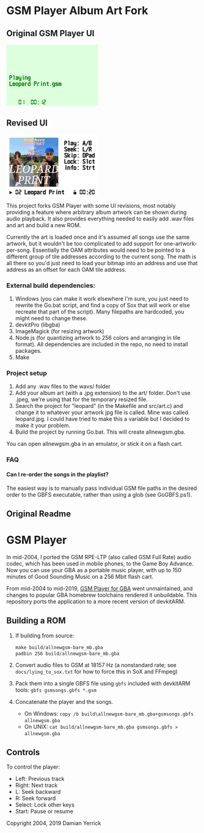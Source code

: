 # GSM Player Album Art Fork

## Original GSM Player UI

![Old screenshot](screenshot-old.png)

## Revised UI

![Screenshot](screenshot.png)

This project forks GSM Player with some UI revisions, most notably providing a feature
where arbitrary album artwork can be shown during audio playback. It also provides
everything needed to easily add .wav files and art and build a new ROM.

Currently the art is loaded once and it's assumed all songs use the same artwork, but
it wouldn't be too complicated to add support for one-artwork-per-song. Essentially
the OAM attributes would need to be pointed to a different group of tile addresses
according to the current song. The math is all there so you'd just need to load
your bitmap into an address and use that address as an offset for each OAM tile
address.

### External build dependencies:
1. Windows (you can make it work elsewhere I'm sure, you just need to rewrite the Go.bat script, and find a copy of Sox that will work or else recreate that part of the script). Many filepaths are hardcoded, you might need to change these.
2. devkitPro (libgba)
3. ImageMagick (for resizing artwork)
4. Node.js (for quantizing artwork to 256 colors and arranging in tile format). All dependencies are included in the repo, no need to install packages.
5. Make

### Project setup
1. Add any .wav files to the wavs/ folder
2. Add your album art (with a .jpg extension) to the art/ folder. Don't use .jpeg, we're using that for the temporary resized file.
3. Search the project for "leopard" (in the Makefile and src/art.c) and change it to whatever your artwork jpg file is called. Mine was called leopard.jpg. I could have tried to make this a variable but I decided to make it your problem.
4. Build the project by running Go.bat. This will create allnewgsm.gba.

You can open allnewgsm.gba in an emulator, or stick it on a flash cart.

### FAQ

#### Can I re-order the songs in the playlist?

The easiest way is to manually pass individual GSM file paths in the desired order to the GBFS executable, rather than using a glob (see GoGBFS.ps1).

## Original Readme

GSM Player
==========
In mid-2004, I ported the GSM RPE-LTP (also called GSM Full Rate)
audio codec, which has been used in mobile phones, to the Game Boy
Advance.  Now you can use your GBA as a portable music player, with
up to 150 minutes of Good Sounding Music on a 256 Mbit flash cart. 

From mid-2004 to mid-2019, [GSM Player for GBA] went unmaintained,
and changes to popular GBA homebrew toolchains rendered it
unbuildable.  This repository ports the application to a more
recent version of devkitARM.

[GSM Player for GBA]: https://pineight.com/gba/gsm/


Building a ROM
--------------
1. If building from source:

       make build/allnewgsm-bare_mb.gba
       padbin 256 build/allnewgsm-bare_mb.gba

2. Convert audio files to GSM at 18157 Hz (a nonstandard rate; see
   `docs/lying_to_sox.txt` for how to force this in SoX and FFmpeg)
3. Pack them into a single GBFS file using `gbfs` included with
   devkitARM tools: `gbfs gsmsongs.gbfs *.gsm`
4. Concatenate the player and the songs.
    - On Windows: `copy /b build\allnewgsm-bare_mb.gba+gsmsongs.gbfs allnewgsm.gba`
    - On UNIX: `cat build/allnewgsm-bare_mb.gba gsmsongs.gbfs > allnewgsm.gba`

Controls
--------
To control the player:

- Left: Previous track
- Right: Next track
- L: Seek backward
- R: Seek forward
- Select: Lock other keys
- Start: Pause or resume


Copyright 2004, 2019 Damian Yerrick
